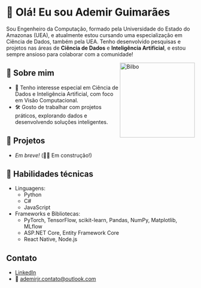 <h1>👋 Olá! Eu sou Ademir Guimarães</h1>
<p>Sou Engenheiro da Computação, formado pela Universidade do Estado do Amazonas (UEA), e atualmente estou cursando uma especialização em Ciência de Dados, também pela UEA. Tenho desenvolvido pesquisas e projetos nas áreas de <b>Ciência de Dados</b> e <b>Inteligência Artificial</b>, e estou sempre ansioso para colaborar com a comunidade!</p>

<img align="right" alt="Bilbo" height="200" src="https://giffiles.alphacoders.com/213/213162.gif">

 ## 🧠 Sobre mim

- 🤖 Tenho interesse especial em Ciência de Dados e Inteligência Artificial, com foco em Visão Computacional.
- 🛠️ Gosto de trabalhar com projetos práticos, explorando dados e desenvolvendo soluções inteligentes.

## 🚀 Projetos

- *Em breve!* (👷‍♂️ Em construção!)

## 🧰 Habilidades técnicas

 - Linguagens:
   - Python
   - C#
   - JavaScript
 - Frameworks e Bibliotecas:
   - PyTorch, TensorFlow, scikit-learn, Pandas, NumPy, Matplotlib, MLflow 
   - ASP.NET Core, Entity Framework Core
   - React Native, Node.js

## Contato

- [LinkedIn](https://www.linkedin.com/in/ademir-guimaraes/)
- 📧 ademirjr.contato@outlook.com
